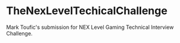 # TheNexLevelTechicalChallenge
Mark Toufic's submission for NEX Level Gaming Technical Interview Challenge.
